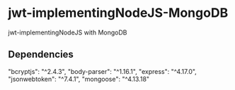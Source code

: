 # jwt-implementingNodeJS-MongoDB
jwt-implementingNodeJS with MongoDB

## Dependencies

  "bcryptjs": "^2.4.3",
  "body-parser": "^1.16.1",
  "express": "^4.17.0",
  "jsonwebtoken": "^7.4.1",
  "mongoose": "^4.13.18"
